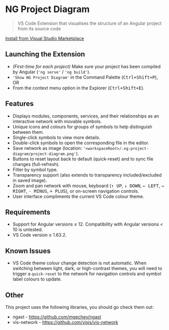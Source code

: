 # NG Project Diagram

> VS Code Extension that visualises the structure of an Angular project from its source code

[Install from Visual Studio Marketplace](https://marketplace.visualstudio.com/items?itemName=zwmurph.ng-project-diagram)

## Launching the Extension

- *(First-time for each project)* Make sure your project has been compiled by Angular (`'ng serve'` / `'ng build'`).
- `'Show NG Project Diagram'` in the Command Palette (<kbd>Ctrl+Shift+P</kbd>), OR
- From the context menu option in the Explorer (<kbd>Ctrl+Shift+E</kbd>).

## Features

- Displays modules, components, services, and their relationships as an interactive network with movable symbols.
- Unique icons and colours for groups of symbols to help distinguish between them.
- Single-click symbols to view more details.
- Double-click symbols to open the corresponding file in the editor.
- Save network as image (location: `'<workspaceRoot>/.ng-project-diagram/project-diagram.png'`).
- Buttons to reset layout back to default (quick-reset) and to sync file changes (full-refresh).
- Filter by symbol type.
- Transparency support (also extends to transparency included/excluded in saved image).
- Zoom and pan network with mouse, keyboard (<kbd>&#8593; UP</kbd>, <kbd>&#8595; DOWN</kbd>, <kbd>&#8592; LEFT</kbd>, <kbd>&#8594; RIGHT</kbd>, <kbd>- MINUS</kbd>, <kbd>+ PLUS</kbd>), or on-screen navigation controls.
- User interface compliments the current VS Code colour theme.

## Requirements

- Support for Angular versions &#8804; 12. Compatibility with Angular versions &lt; 10 is untested.
- VS Code version &#8805; 1.63.2.

## Known Issues

- VS Code theme colour change detection is not automatic. When switching between light, dark, or high-contrast themes, you will need to trigger a `quick-reset` to the network for navigation controls and symbol label colours to update.

## Other
This project uses the following libraries, you should go check them out:
- ngast - https://github.com/mgechev/ngast
- vis-network - https://github.com/visjs/vis-network

